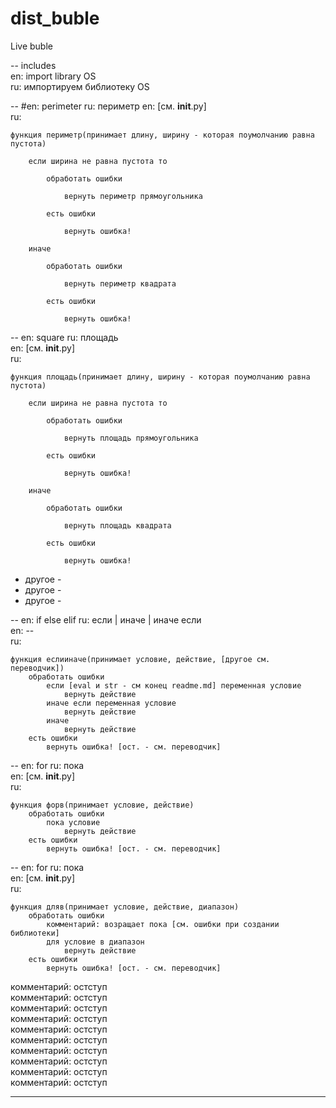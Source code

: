 # dist_buble  
Live buble  
  
-- includes  
en: import library OS  
ru: импортируем библиотеку OS  
  
-- #en: perimeter ru: периметр 
en: [см. __init__.py]  
ru:  

	функция периметр(принимает длину, ширину - которая поумолчанию равна пустота)  
 
		если ширина не равна пустота то  
  
			обработать ошибки  
   
				вернуть периметр прямоугольника  
    
			есть ошибки  
   
				вернуть ошибка!  
    
		иначе  
  
			обработать ошибки  
   
				вернуть периметр квадрата  
    
			есть ошибки  
   
				вернуть ошибка!  
  
-- en: square ru: площадь  
en: [см. __init__.py]  
ru:  

	функция площадь(принимает длину, ширину - которая поумолчанию равна пустота)  
 
		если ширина не равна пустота то  
  
			обработать ошибки  
   
				вернуть площадь прямоугольника  
    
			есть ошибки  
   
				вернуть ошибка!  
    
		иначе  
  
			обработать ошибки  
   
				вернуть площадь квадрата  
    
			есть ошибки  
   
				вернуть ошибка!  
    
  
 - другое - 
 - другое -  
 - другое -  
  
-- en: if else elif ru: если | иначе | иначе если  
en: --  
ru:  

	функция еслииначе(принимает условие, действие, [другое см. переводчик])  
		обработать ошибки  
			если [eval и str - см конец readme.md] переменная условие  
				вернуть действие  
			иначе если переменная условие  
				вернуть действие  
			иначе  
				вернуть действие  
		есть ошибки  
			вернуть ошибка! [ост. - см. переводчик]  
			  
-- en: for ru: пока  
en: [см. __init__.py]  
ru:  

	функция форв(принимает условие, действие)  
		обработать ошибки  
			пока условие  
				вернуть действие  
		есть ошибки  
			вернуть ошибка! [ост. - см. переводчик]  
			
-- en: for ru: пока  
en: [см. __init__.py]  
ru:  

	функция дляв(принимает условие, действие, диапазон)  
		обработать ошибки  
			комментарий: возращает пока [см. ошибки при создании библиотеки]  
			для условие в диапазон  
				вернуть действие  
		есть ошибки  
			вернуть ошибка! [ост. - см. переводчик]  
  
комментарий: остступ  
комментарий: остступ  
комментарий: остступ  
комментарий: остступ  
комментарий: остступ  
комментарий: остступ  
комментарий: остступ  
комментарий: остступ  
комментарий: остступ  
комментарий: остступ  

--------------------------------------------------------  
